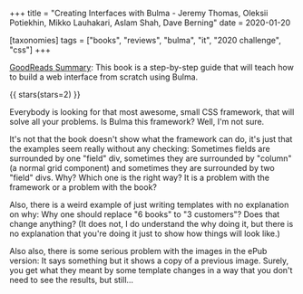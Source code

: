 +++
title = "Creating Interfaces with Bulma -  Jeremy Thomas, Oleksii Potiekhin, Mikko Lauhakari, Aslam Shah, Dave Berning"
date = 2020-01-20

[taxonomies]
tags = ["books", "reviews", "bulma", "it", "2020 challenge", "css"]
+++

[GoodReads Summary](https://www.goodreads.com/book/show/38473029-creating-interfaces-with-bulma):
This book is a step-by-step guide that will teach how to build a web interface
from scratch using Bulma.

<!-- more -->

{{ stars(stars=2) }}

Everybody is looking for that most awesome, small CSS framework, that will
solve all your problems. Is Bulma this framework? Well, I'm not sure.

It's not that the book doesn't show what the framework can do, it's just that
the examples seem really without any checking: Sometimes fields are surrounded
by one "field" div, sometimes they are surrounded by "column" (a normal grid
component) and sometimes they are surrounded by two "field" divs. Why? Which
one is the right way? It is a problem with the framework or a problem with the
book?

Also, there is a weird example of just writing templates with no explanation
on why: Why one should replace "6 books" to "3 customers"? Does that change
anything? (It does not, I do understand the why doing it, but there is no
explanation that you're doing it just to show how things will look like.)

Also also, there is some serious problem with the images in the ePub version:
It says something but it shows a copy of a previous image. Surely, you get
what they meant by some template changes in a way that you don't need to see
the results, but still...

